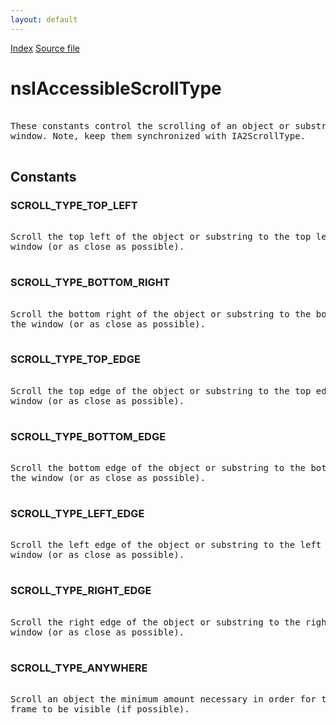 ```yaml
---
layout: default
---
```

<div id='links'><a href="../index.html">Index</a>
<a href="http://dxr.mozilla.org/mozilla-central/source/accessible/interfaces/nsIAccessibleTypes.idl">Source file</a>
</div>

# nsIAccessibleScrollType #
<pre>  
These constants control the scrolling of an object or substring into a  
window. Note, keep them synchronized with IA2ScrollType.  
  
</pre>
## Constants ##

### SCROLL_TYPE_TOP_LEFT ###
<pre>  
Scroll the top left of the object or substring to the top left of the  
window (or as close as possible).  
  
</pre>
### SCROLL_TYPE_BOTTOM_RIGHT ###
<pre>  
Scroll the bottom right of the object or substring to the bottom right of  
the window (or as close as possible).  
  
</pre>
### SCROLL_TYPE_TOP_EDGE ###
<pre>  
Scroll the top edge of the object or substring to the top edge of the  
window (or as close as possible).  
  
</pre>
### SCROLL_TYPE_BOTTOM_EDGE ###
<pre>  
Scroll the bottom edge of the object or substring to the bottom edge of  
the window (or as close as possible).  
  
</pre>
### SCROLL_TYPE_LEFT_EDGE ###
<pre>  
Scroll the left edge of the object or substring to the left edge of the  
window (or as close as possible).  
  
</pre>
### SCROLL_TYPE_RIGHT_EDGE ###
<pre>  
Scroll the right edge of the object or substring to the right edge of the  
window (or as close as possible).  
  
</pre>
### SCROLL_TYPE_ANYWHERE ###
<pre>  
Scroll an object the minimum amount necessary in order for the entire  
frame to be visible (if possible).  
  
</pre>
